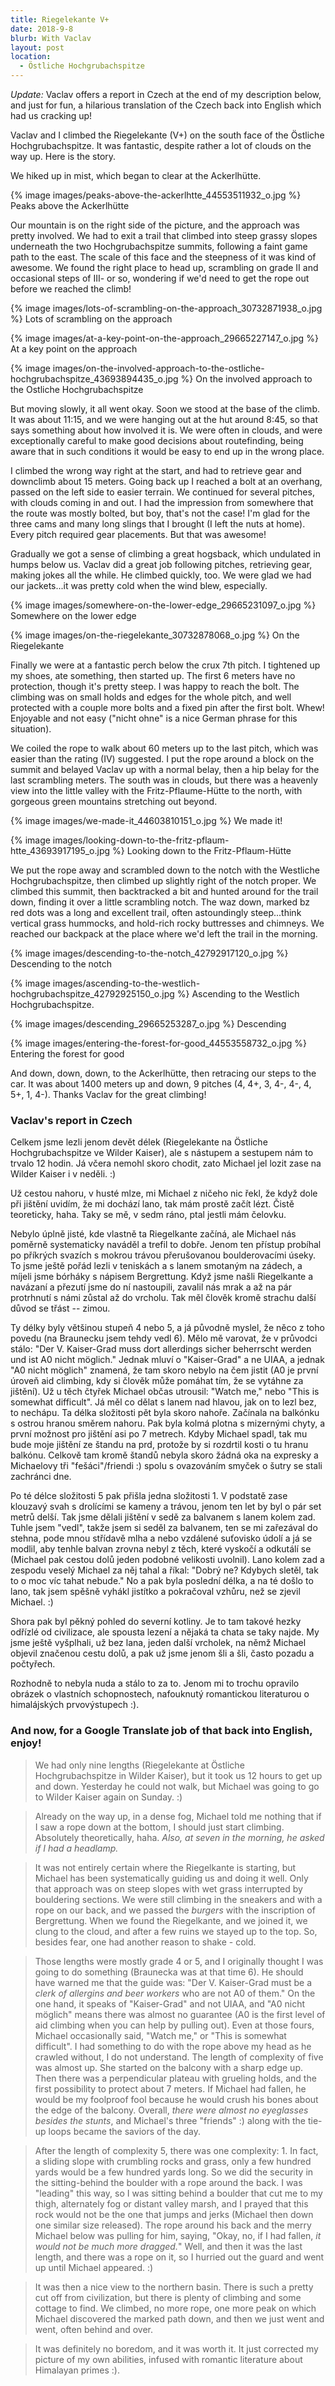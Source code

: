 ```yaml
---
title: Riegelekante V+
date: 2018-9-8
blurb: With Vaclav
layout: post
location:
  - Östliche Hochgrubachspitze
---
```


*Update:* Vaclav offers a report in Czech at the end of my description below,
and just for fun, a hilarious translation of the Czech back into English which
had us cracking up!


Vaclav and I climbed the Riegelekante (V+) on the south face of the
Östliche Hochgrubachspitze. It was fantastic, despite rather a lot of clouds on
the way up. Here is the story.


We hiked up in mist, which began to clear at the Ackerlhütte.

{% image images/peaks-above-the-ackerlhtte_44553511932_o.jpg %}
Peaks above the Ackerlhütte


Our mountain is on the right side of the picture, and the approach was pretty
involved. We had to exit a trail that climbed into steep grassy slopes underneath
the two Hochgrubachspitze summits, following a faint game path to the east.
The scale of this face and the steepness of it was kind of awesome.
We found the right place to head up, scrambling on grade II and occasional
steps of III- or so, wondering if we'd need to get the rope out before
we reached the climb!

{% image images/lots-of-scrambling-on-the-approach_30732871938_o.jpg %}
Lots of scrambling on the approach


{% image images/at-a-key-point-on-the-approach_29665227147_o.jpg %}
At a key point on the approach


{% image images/on-the-involved-approach-to-the-ostliche-hochgrubachspitze_43693894435_o.jpg %}
On the involved approach to the Ostliche Hochgrubachspitze


But moving slowly, it all went okay. Soon we stood at the base of the climb.
It was about 11:15, and we were hanging out at the hut around 8:45, so that says
something about how involved it is. We were often in clouds, and were exceptionally
careful to make good decisions about routefinding, being aware that in such
conditions it would be easy to end up in the wrong place.

I climbed the wrong way right at the start, and had to retrieve gear and downclimb
about 15 meters. Going back up I reached a bolt at an overhang, passed on the left
side to easier terrain. We continued for several pitches, with clouds coming in
and out. I had the impression from somewhere that the route was mostly bolted, but
boy, that's not the case! I'm glad for the three cams and many long slings that I
brought (I left the nuts at home). Every pitch required gear placements. But that
was awesome!

Gradually we got a sense of climbing a great hogsback, which undulated in humps
below us. Vaclav did a great job following pitches, retrieving gear, making jokes
all the while. He climbed quickly, too. We were glad we had our jackets...it
was pretty cold when the wind blew, especially.

{% image images/somewhere-on-the-lower-edge_29665231097_o.jpg %}
Somewhere on the lower edge


{% image images/on-the-riegelekante_30732878068_o.jpg %}
On the Riegelekante


Finally we were at a fantastic perch below the crux 7th pitch. I tightened up my
shoes, ate something, then started up. The first 6 meters have no protection, though 
it's pretty steep. I was happy to reach the bolt. The climbing was on small holds
and edges for the whole pitch, and well protected with a couple more bolts and a
fixed pin after the first bolt. Whew! Enjoyable and not easy ("nicht ohne" is a nice
German phrase for this situation).

We coiled the rope to walk about 60 meters up to the last pitch, which was easier than
the rating (IV) suggested. I put the rope around a block on the summit and belayed
Vaclav up with a normal belay, then a hip belay for the last scrambling meters.
The south was in clouds, but there was a heavenly view into the little valley
with the Fritz-Pflaume-Hütte to the north, with gorgeous green mountains stretching out
beyond.

{% image images/we-made-it_44603810151_o.jpg %}
We made it!


{% image images/looking-down-to-the-fritz-pflaum-htte_43693917195_o.jpg %}
Looking down to the Fritz-Pflaum-Hütte


We put the rope away and scrambled down to the notch with the Westliche Hochgrubachspitze,
then climbed up slightly right of the notch proper. We climbed this summit, then
backtracked a bit and hunted around for the trail down, finding it over a little
scrambling notch. The waz down, marked bz red dots was a long and excellent trail,
often astoundingly steep...think vertical grass hummocks, and hold-rich rocky buttresses
and chimneys. We reached our backpack at the place where we'd left the trail in the
morning.

{% image images/descending-to-the-notch_42792917120_o.jpg %}
Descending to the notch




{% image images/ascending-to-the-westlich-hochgrubachspitze_42792925150_o.jpg %}
Ascending to the Westlich Hochgrubachspitze.



{% image images/descending_29665253287_o.jpg %}
Descending




{% image images/entering-the-forest-for-good_44553558732_o.jpg %}
Entering the forest for good



And down, down, down, to the Ackerlhütte, then retracing our steps to the car. It was
about 1400 meters up and down, 9 pitches (4, 4+, 3, 4-, 4-, 4, 5+, 1, 4-). Thanks
Vaclav for the great climbing!

### Vaclav's report in Czech

Celkem jsme lezli jenom devět délek (Riegelekante na Östliche Hochgrubachspitze
ve Wilder Kaiser), ale s nástupem a sestupem nám to trvalo 12 hodin. Já včera
nemohl skoro chodit, zato Michael jel lozit zase na Wilder Kaiser i v neděli.
:)

Už cestou nahoru, v husté mlze, mi Michael z ničeho nic řekl, že když dole při
jištění uvidím, že mi dochází lano, tak mám prostě začít lézt. Čistě
teoreticky, haha. Taky se mě, v sedm ráno, ptal jestli mám čelovku.

Nebylo úplně jisté, kde vlastně ta Riegelkante začíná, ale Michael nás poměrně
systematicky naváděl a trefil to dobře. Jenom ten přístup probíhal po příkrých
svazích s mokrou trávou přerušovanou boulderovacími úseky. To jsme ještě pořád
lezli v teniskách a s lanem smotaným na zádech, a míjeli jsme bórháky s nápisem
Bergrettung. Když jsme našli Riegelkante a navázaní a přezutí jsme do ní
nastoupili, zavalil nás mrak a až na pár protrhnutí s námi zůstal až do
vrcholu. Tak měl člověk kromě strachu další důvod se třást -- zimou.

Ty délky byly většinou stupeň 4 nebo 5, a já původně myslel, že něco z toho
povedu (na Braunecku jsem tehdy vedl 6). Mělo mě varovat, že v průvodci stálo:
"Der V. Kaiser-Grad muss dort allerdings sicher beherrscht werden und ist A0
nicht möglich." Jednak mluví o "Kaiser-Grad" a ne UIAA, a jednak "A0 nicht
möglich" znamená, že tam skoro nebylo na čem jistit (A0 je první úroveň aid
climbing, kdy si člověk může pomáhat tím, že se vytáhne za jištění). Už u těch
čtyřek Michael občas utrousil: "Watch me," nebo "This is somewhat difficult".
Já měl co dělat s lanem nad hlavou, jak on to lezl bez, to nechápu. Ta délka
složitosti pět byla skoro nahoře. Začínala na balkónku s ostrou hranou směrem
nahoru. Pak byla kolmá plotna s mizernými chyty, a první možnost pro jištění
asi po 7 metrech. Kdyby Michael spadl, tak mu bude moje jištění ze štandu na
prd, protože by si rozdrtil kosti o tu hranu balkónu. Celkově tam kromě štandů
nebyla skoro žádná oka na expresky a Michaelovy tři "fešáci"/friendi :) spolu s
ovazováním smyček o šutry se stali zachránci dne.

Po té délce složitosti 5 pak přišla jedna složitosti 1. V podstatě zase
klouzavý svah s drolícími se kameny a trávou, jenom ten let by byl o pár set
metrů delší. Tak jsme dělali jištění v sedě za balvanem s lanem kolem zad.
Tuhle jsem "vedl", takže jsem si seděl za balvanem, ten se mi zařezával do
stehna, pode mnou střídavě mlha a nebo vzdálené suťovisko údolí a já se modlil,
aby tenhle balvan zrovna nebyl z těch, které vyskočí a odkutálí se (Michael pak
cestou dolů jeden podobné velikosti uvolnil). Lano kolem zad a zespodu veselý
Michael za něj tahal a říkal: "Dobrý ne? Kdybych sletěl, tak to o moc víc tahat
nebude." No a pak byla poslední délka, a na té došlo to lano, tak jsem spěšně
vyhákl jistítko a pokračoval vzhůru, než se zjevil Michael. :)

Shora pak byl pěkný pohled do severní kotliny. Je to tam takové hezky odřízlé
od civilizace, ale spousta lezení a nějaká ta chata se taky najde. My jsme
ještě vyšplhali, už bez lana, jeden další vrcholek, na němž Michael objevil
značenou cestu dolů, a pak už jsme jenom šli a šli, často pozadu a počtyřech.

Rozhodně to nebyla nuda a stálo to za to. Jenom mi to trochu opravilo obrázek o
vlastních schopnostech, nafouknutý romantickou literaturou o himalájských
prvovýstupech :).

### And now, for a Google Translate job of that back into English, enjoy!

> We had only nine lengths (Riegelekante at Östliche Hochgrubachspitze in Wilder
Kaiser), but it took us 12 hours to get up and down. Yesterday he could not
walk, but Michael was going to go to Wilder Kaiser again on Sunday. :)

> Already on the way up, in a dense fog, Michael told me nothing that if I saw a
rope down at the bottom, I should just start climbing. Absolutely
theoretically, haha. *Also, at seven in the morning, he asked if I had a
headlamp.*

> It was not entirely certain where the Riegelkante is starting, but Michael has
been systematically guiding us and doing it well. Only that approach was on
steep slopes with wet grass interrupted by bouldering sections. We were still
climbing in the sneakers and with a rope on our back, and we passed the *burgers*
with the inscription of Bergrettung. When we found the Riegelkante, and we
joined it, we clung to the cloud, and after a few ruins we stayed up to the
top. So, besides fear, one had another reason to shake - cold.

> Those lengths were mostly grade 4 or 5, and I originally thought I was going to
do something (Braunecka was at that time 6). He should have warned me that the
guide was: "Der V. Kaiser-Grad must be a *clerk of allergins and beer workers*
who are not A0 of them." On the one hand, it speaks of "Kaiser-Grad" and not
UIAA, and "A0 nicht möglich" means there was almost no guarantee (A0 is the
first level of aid climbing when you can help by pulling out). Even at those
fours, Michael occasionally said, "Watch me," or "This is somewhat difficult".
I had something to do with the rope above my head as he crawled without, I do
not understand. The length of complexity of five was almost up. She started on
the balcony with a sharp edge up. Then there was a perpendicular plateau with
grueling holds, and the first possibility to protect about 7 meters. If Michael
had fallen, he would be my foolproof fool because he would crush his bones
about the edge of the balcony. Overall, *there were almost no eyeglasses besides
the stunts*, and Michael's three "friends" :) along with the tie-up loops became
the saviors of the day.

> After the length of complexity 5, there was one complexity: 1. In fact, a
sliding slope with crumbling rocks and grass, only a few hundred yards would be
a few hundred yards long. So we did the security in the sitting-behind the
boulder with a rope around the back. I was "leading" this way, so I was sitting
behind a boulder that cut me to my thigh, alternately fog or distant valley
marsh, and I prayed that this rock would not be the one that jumps and jerks
(Michael then down one similar size released). The rope around his back and the
merry Michael below was pulling for him, saying, "Okay, no, if I had fallen, *it
would not be much more dragged.*" Well, and then it was the last length, and
there was a rope on it, so I hurried out the guard and went up until Michael
appeared. :)

> It was then a nice view to the northern basin. There is such a pretty cut off
from civilization, but there is plenty of climbing and some cottage to find. We
climbed, no more rope, one more peak on which Michael discovered the marked
path down, and then we just went and went, often behind and over.

> It was definitely no boredom, and it was worth it. It just corrected my picture
of my own abilities, infused with romantic literature about Himalayan primes
:).

